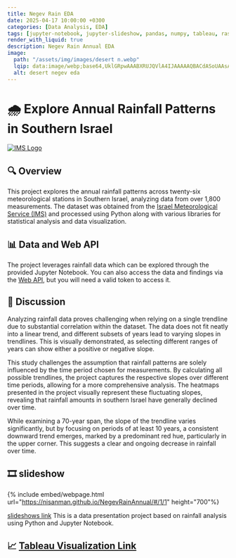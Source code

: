 ```yaml
---
title: Negev Rain EDA
date: 2025-04-17 10:00:00 +0300
categories: [Data Analysis, EDA]
tags: [jupyter-notebook, jupyter-slideshow, pandas, numpy, tableau, rast-api]
render_with_liquid: true
description: Negev Rain Annual EDA
image:
  path: "/assets/img/images/desert n.webp"
  lqip: data:image/webp;base64,UklGRpwAAABXRUJQVlA4IJAAAAAQBACdASoUAAsAPm0skkWkIqGYBABABsSzAE6ZQYwAJz6MRM3gaI9K6ADz3vhxvYQG4cBtBWinCjdfsluHofmBYWfCSSXjugaAku5HFeIGE//FofQ9e74Vun/VfrTPQKTR3M4hJUrIBkgUiUV5IcWLs76Uga5zTpz2P0a6JvtJV7oEPfJPukvVFrncjcKAAAA=
  alt: desert negev eda
---
```




# 🌧️ Explore Annual Rainfall Patterns in Southern Israel

[![IMS Logo](https://ims.gov.il/themes/imst/ims/images/logo.jpg)](https://ims.gov.il/en)<br>

## 🔍 Overview
This project explores the annual rainfall patterns across twenty-six meteorological stations in Southern Israel, analyzing data from over 1,800 measurements. The dataset was obtained from the [Israel Meteorological Service (IMS)](https://ims.gov.il/he/data_gov) and processed using Python along with various libraries for statistical analysis and data visualization.

## 📊 Data and Web API
The project leverages rainfall data which can be explored through the provided Jupyter Notebook. You can also access the data and findings via the [Web API](https://ims.gov.il/he/ObservationDataAPI), but you will need a valid token to access it.

## 💬 Discussion
Analyzing rainfall data proves challenging when relying on a single trendline due to substantial correlation within the dataset. The data does not fit neatly into a linear trend, and different subsets of years lead to varying slopes in trendlines. This is visually demonstrated, as selecting different ranges of years can show either a positive or negative slope.

This study challenges the assumption that rainfall patterns are solely influenced by the time period chosen for measurements. By calculating all possible trendlines, the project captures the respective slopes over different time periods, allowing for a more comprehensive analysis. The heatmaps presented in the project visually represent these fluctuating slopes, revealing that rainfall amounts in southern Israel have generally declined over time.

While examining a 70-year span, the slope of the trendline varies significantly, but by focusing on periods of at least 10 years, a consistent downward trend emerges, marked by a predominant red hue, particularly in the upper corner. This suggests a clear and ongoing decrease in rainfall over time.

## 🎞️ slideshow
{% include embed/webpage.html url="https://nisanman.github.io/NegevRainAnnual/#/1/1" height="700"%}

[slideshows link](https://nisanman.github.io/NegevRainAnnual/#/)
This is a data presentation project based on rainfall analysis using Python and Jupyter Notebook.

## 📈 [Tableau Visualization Link](https://public.tableau.com/views/RainTrendAnalysisInSouthernIsrael/Story1) 

